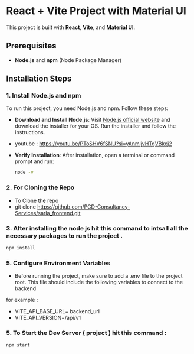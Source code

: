 # React + Vite Project with Material UI

This project is built with **React**, **Vite**, and **Material UI**.

## Prerequisites
- **Node.js** and **npm** (Node Package Manager)

## Installation Steps

### 1. Install Node.js and npm
To run this project, you need Node.js and npm. Follow these steps:

- **Download and Install Node.js**: Visit [Node.js official website](https://nodejs.org/) and download the installer for your OS. Run the installer and follow the instructions.

- youtube : https://youtu.be/PToSHV6fSNU?si=yAnmljvHTgVBkej2
  
- **Verify Installation**: After installation, open a terminal or command prompt and run:
  ```bash
  node -v

### 2. For Cloning the Repo
- To Clone the repo 
- git clone https://github.com/PCD-Consultancy-Services/sarla_frontend.git

### 3. After installing the node js hit this command to intsall all the necessary packages to run the project . 
  ```bash
  npm install
  ```

### 5. Configure Environment Variables
- Before running the project, make sure to add a .env file to the project root. This file should include the following variables to connect to the backend

for example :
- VITE_API_BASE_URL= backend_url
- VITE_API_VERSION=/api/v1


### 5. To Start the Dev Server ( project ) hit this command :
  ```bash
  npm start
  ```



